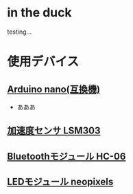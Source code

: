 # in the duck
testing...

# 使用デバイス
## [Arduino nano(互換機)](http://www.aitendo.com/product/10700)
* あああ

## [加速度センサ LSM303](https://strawberry-linux.com/catalog/items?code=12114)
## [Bluetoothモジュール HC-06](http://www.aitendo.com/product/9905)
## [LEDモジュール neopixels](http://www.akiba-led.jp/product/963)
